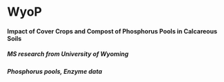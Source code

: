 # WyoP
 
#### Impact of Cover Crops and Compost of Phosphorus Pools in Calcareous Soils
##### MS research from University of Wyoming

##### Phosphorus pools, Enzyme data
